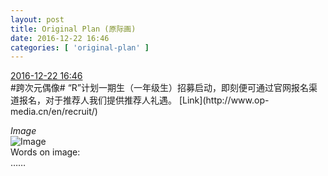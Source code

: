 ```yaml
---
layout: post
title: Original Plan (原际画)
date: 2016-12-22 16:46
categories: [ 'original-plan' ]
---
```


<div class="weibo-info">
  <a href="http://weibo.com/5626539553/EnivpkijK">2016-12-22 16:46</a>
</div>
#跨次元偶像# “R”计划一期生（一年级生）招募启动，即刻便可通过官网报名渠道报名，对于推荐人我们提供推荐人礼遇。 [Link](http://www.op-media.cn/en/recruit/)

<!-- more -->

*Image*  
![Image](http://wx2.sinaimg.cn/mw690/0068MnXXly1faznxmpolrj32fh62qkjm0.jpg)  
Words on image:  
……
